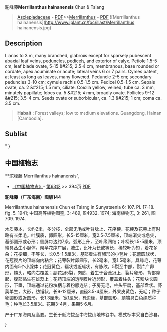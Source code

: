 驼峰藤**Merrillanthus hainanensis** Chun & Tsiang

> [Asclepiadaceae](http://www.iplant.cn/info/Asclepiadaceae?t=foc) - [PDF](http://www.iplant.cn/foc/pdf/Asclepiadaceae.pdf)>>[Merrillanthus](http://www.iplant.cn/info/Merrillanthus?t=foc) - [PDF](http://www.iplant.cn/foc/pdf/Merrillanthus.pdf)
![Merrillanthus hainanensis](http://www.iplant.cn/foc/illast/Merrillanthus hainanensis.jpg)

## Description

Lianas to 3 m, many branched, glabrous except for sparsely pubescent abaxial leaf veins, peduncles, pedicels, and exterior of calyx. Petiole 1.5-5 cm; leaf blade ovate, 5-15 &amp;#215; 2.5-8 cm, membranous, base rounded or cordate, apex acuminate or acute; lateral veins 6 or 7 pairs. Cymes patent, at least as long as leaves, many flowered. Peduncle 2-5 cm; secondary peduncles 3-10 cm; cymule rachis 0.5-1.5 cm. Pedicel 0.5-1.5 cm. Sepals ovate, ca. 2 &amp;#215; 1.5 mm, ciliate. Corolla yellow, veined; tube ca. 3 mm, minutely papillate; lobes ca. 5 &amp;#215; 4 mm, broadly ovate. Follicles 9-12 &amp;#215; 3.5-4 cm. Seeds ovate or suborbicular, ca. 1.3 &amp;#215; 1 cm; coma ca. 3.5 cm.

> **Habait** : 
> Forest valleys; low to medium elevations. Guangdong, Hainan [Cambodia].

## Sublist
"
}
## 中国植物志

**驼峰藤 Merrillanthus hainanensis",

* [《中国植物志》](http://www.iplant.cn/frps)- [第63卷](http://www.iplant.cn/frps/vol/63) >> 394页 [PDF](http://www.iplant.cn/frps/pdf/63/394.pdf)

**驼峰藤（广东海南）图版144**

Merrillanthus hainanensis Chun et Tsiang in Sunyatsenia 6: 107. Pl. 17-18. fig. 5. 1941; 中国高等植物图鉴, 3: 489, 图4932. 1974; 海南植物志, 3: 261, 图709. 1974.

木质藤本，长约2米，多分枝，全部无毛或叶背脉上、花序梗、花梗及花萼上有时略有长柔毛。叶膜质，卵圆形，长5-15厘米，宽2.5-7.5厘米，顶端渐尖或急尖，基部圆形或心形；侧脉每边约7条，弧形上升，至叶缘网结；叶柄长1.5-5厘米，顶端具丛生小腺体。聚伞花序广展，腋生，比叶为长或等长，稀较叶为短，着花多朵；花梗细，不等长，长0.5-1.5厘米，基部着生有卵形的小苞片；花蕾圆球状，花冠裂片的顶端向内粘合；花萼裂片卵圆形，长2毫米，宽1.5毫米，具缘毛，花萼内面有5个小腺体；花冠黄色，辐状或近辐状，有脉纹，5裂至中部，裂片广卵形，钝头，略向右覆盖；副花冠5裂，肉质，着生于合蕊冠上，裂片卵形，背部隆起，腹部贴生在雄蕊上；花药顶端的透明膜片近卵形，覆盖着柱头；花粉块长圆形，下垂，顶端通过花粉块柄与着粉腺连结；子房无毛，柱头平扁，基部盘状。蓇葖单生，大形，纺锤状，长9-12厘米，直径3.5-4厘米，外果皮黄色，无毛；种子卵圆形或近圆形，长1.3厘米，宽1厘米，有边缘，基部圆形，顶端具白色绢质种毛；种毛长3.5厘米。花期3-4月，果期5-6月。

产于广东海南及高要。生长于低海拔至中海拔山地林谷中。模式标本采自白沙县。

}